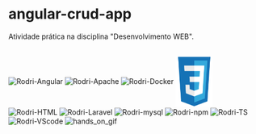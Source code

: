 # angular-crud-app
Atividade prática na disciplina "Desenvolvimento WEB".

  
<div style="display: inline_block"><br>
 <img align="center" alt="Rodri-Angular" height="100" width="74" src="https://cdn.jsdelivr.net/gh/devicons/devicon/icons/angularjs/angularjs-original.svg" />
  <img align="center" alt="Rodri-Apache" height="100" width="74" src="https://cdn.jsdelivr.net/gh/devicons/devicon/icons/apache/apache-original-wordmark.svg" />
  <img align="center" alt="Rodri-Docker" height="100" width="74" src="https://cdn.jsdelivr.net/gh/devicons/devicon/icons/docker/docker-original-wordmark.svg" />
  <img align="center" alt="Rodri-CSS" height="100" width="74" src="https://raw.githubusercontent.com/devicons/devicon/master/icons/css3/css3-original.svg" />
  <img align="center" alt="Rodri-HTML" height="100" width="74" src="https://cdn.jsdelivr.net/gh/devicons/devicon/icons/html5/html5-original.svg" />
  <img align="center" alt="Rodri-Laravel" height="100" width="74" src="https://cdn.jsdelivr.net/gh/devicons/devicon/icons/laravel/laravel-plain-wordmark.svg" />
  <img align="center" alt="Rodri-mysql" height="100" width="74" src="https://cdn.jsdelivr.net/gh/devicons/devicon/icons/mysql/mysql-original-wordmark.svg" />
  <img align="center" alt="Rodri-npm" height="100" width="74" src="https://cdn.jsdelivr.net/gh/devicons/devicon/icons/npm/npm-original-wordmark.svg" />
  <img align="center" alt="Rodri-TS" height="100" width="74" src="https://cdn.jsdelivr.net/gh/devicons/devicon/icons/typescript/typescript-original.svg" />
  <img align="center" alt="Rodri-VScode" height="100" width="74" src="https://cdn.jsdelivr.net/gh/devicons/devicon/icons/vscode/vscode-original-wordmark.svg" />
  <img align="center" a data-flickr-embed="true" href="https://www.flickr.com/photos/193648368@N02/51623803394/in/dateposted/" src="https://live.staticflickr.com/65535/51623803394_203f469f70_t.jpg" width="100" height="74" alt="hands_on_gif" />
</div>
  
##
  

 
